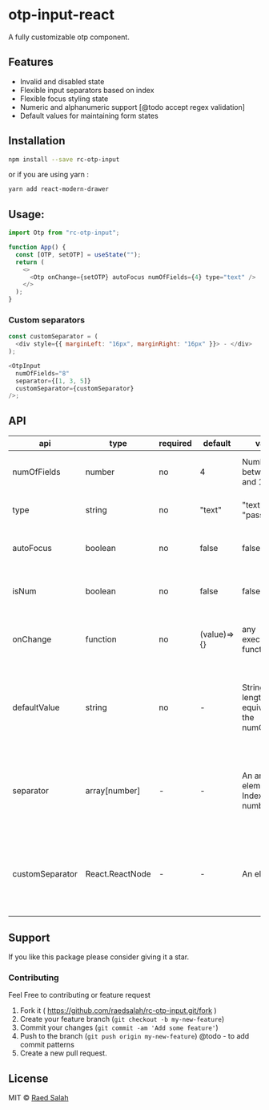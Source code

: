 # otp-input-react

A fully customizable otp component.

## Features

- Invalid and disabled state
- Flexible input separators based on index
- Flexible focus styling state
- Numeric and alphanumeric support [@todo accept regex validation]
- Default values for maintaining form states

## Installation

```bash
npm install --save rc-otp-input
```

or if you are using yarn :

```bash
yarn add react-modern-drawer
```

## Usage:

```javascript
import Otp from "rc-otp-input";

function App() {
  const [OTP, setOTP] = useState("");
  return (
    <>
      <Otp onChange={setOTP} autoFocus numOfFields={4} type="text" />
    </>
  );
}
```

### Custom separators

```javascript
const customSeparator = (
  <div style={{ marginLeft: "16px", marginRight: "16px" }}> - </div>
);

<OtpInput
  numOfFields="8"
  separator={[1, 3, 5]}
  customSeparator={customSeparator}
/>;
```

## API

| api             | type            | required | default     | value                                      | desciption                                                                   |
| --------------- | --------------- | -------- | ----------- | ------------------------------------------ | ---------------------------------------------------------------------------- |
| numOfFields     | number          | no       | 4           | Number between 2 and 12                    | Number of fields to be rendered                                              |
| type            | string          | no       | "text"      | "text" , "password"                        | Change input to password                                                     |
| autoFocus       | boolean         | no       | false       | false , true                               | Auto focuses input on page load.                                             |
| isNum           | boolean         | no       | false       | false , true                               | If true allows only numbers                                                  |
| onChange        | function        | no       | (value)=>{} | any executable function                    | returns the values keyed in by user on change                                |
| defaultValue    | string          | no       | -           | String length equivlant to the numOfFields | Takes a string value and spreads it to the number of rendered input          |
| separator       | array[number]   | -        | -           | An array of elements Index number          | Based on the input index will add a custom seperator after it (to the right) |
| customSeparator | React.ReactNode | -        | -           | An element                                 | could be an element or a string used to create a custom seperator            |

## Support

If you like this package please consider giving it a star.

### Contributing

Feel Free to contributing or feature request

1. Fork it ( https://github.com/raedsalah/rc-otp-input.git/fork )
2. Create your feature branch (`git checkout -b my-new-feature`)
3. Commit your changes (`git commit -am 'Add some feature'`)
4. Push to the branch (`git push origin my-new-feature`)
   @todo - to add commit patterns
5. Create a new pull request.

## License

MIT © [Raed Salah](https://github.com/raedsalah)
